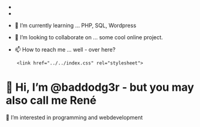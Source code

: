 - 

- 

- 🌱 I’m currently learning ... PHP, SQL, Wordpress
- 💞️ I’m looking to collaborate on ... some cool online project.
- 📫 How to reach me ... well - over here?

<!---
baddodg3r/baddodg3r is a ✨ special ✨ repository because its `README.md` (this file) appears on your GitHub profile.
You can click the Preview link to take a look at your changes.
--->
<!DOCTYPE html>
<html>
  <head>
    <link href="https://cdn.jsdelivr.net/npm/bootstrap@5.3.0-alpha1/dist/css/bootstrap.min.css" 
              rel="stylesheet" 
              integrity="sha384-GLhlTQ8iRABdZLl6O3oVMWSktQOp6b7In1Zl3/Jr59b6EGGoI1aFkw7cmDA6j6gD" 
              crossorigin="anonymous">
    
        <link href="../../index.css" rel="stylesheet">
  </head>
  <body>
    <div class="container">
      <h1> 👋 Hi, I’m @baddodg3r - but you may also call me René </h1>
      <p>👀 I’m interested in programming and webdevelopment</p>
    </div>
    
  <!-- <script src="https://cdn.jsdelivr.net/npm/bootstrap@5.3.0-alpha3/dist/js/bootstrap.bundle.min.js" 
              integrity="sha384-ENjdO4Dr2bkBIFxQpeoTz1HIcje39Wm4jDKdf19U8gI4ddQ3GYNS7NTKfAdVQSZe" 
              crossorigin="anonymous"></script> -->
  </body>
</html>
 
